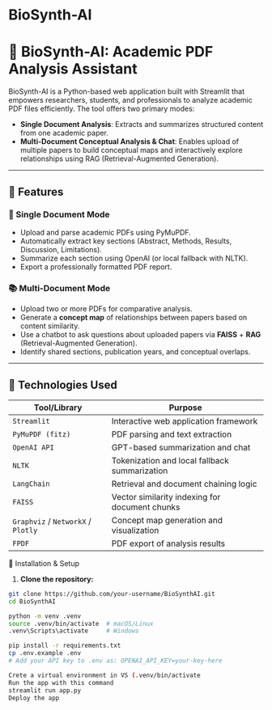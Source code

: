 # BioSynth-AI
# 🧠 BioSynth-AI: Academic PDF Analysis Assistant

BioSynth-AI is a Python-based web application built with Streamlit that empowers researchers, students, and professionals to analyze academic PDF files efficiently. The tool offers two primary modes:  
- **Single Document Analysis**: Extracts and summarizes structured content from one academic paper.  
- **Multi-Document Conceptual Analysis & Chat**: Enables upload of multiple papers to build conceptual maps and interactively explore relationships using RAG (Retrieval-Augmented Generation).

---

## 🚀 Features

### 📄 Single Document Mode
- Upload and parse academic PDFs using PyMuPDF.
- Automatically extract key sections (Abstract, Methods, Results, Discussion, Limitations).
- Summarize each section using OpenAI (or local fallback with NLTK).
- Export a professionally formatted PDF report.

### 📚 Multi-Document Mode
- Upload two or more PDFs for comparative analysis.
- Generate a **concept map** of relationships between papers based on content similarity.
- Use a chatbot to ask questions about uploaded papers via **FAISS** + **RAG** (Retrieval-Augmented Generation).
- Identify shared sections, publication years, and conceptual overlaps.

---

## 🧰 Technologies Used

| Tool/Library | Purpose |
|--------------|---------|
| `Streamlit` | Interactive web application framework |
| `PyMuPDF (fitz)` | PDF parsing and text extraction |
| `OpenAI API` | GPT-based summarization and chat |
| `NLTK` | Tokenization and local fallback summarization |
| `LangChain` | Retrieval and document chaining logic |
| `FAISS` | Vector similarity indexing for document chunks |
| `Graphviz` / `NetworkX` / `Plotly` | Concept map generation and visualization |
| `FPDF` | PDF export of analysis results |


🔧 Installation & Setup

1. **Clone the repository:**
```bash
git clone https://github.com/your-username/BioSynthAI.git
cd BioSynthAI

python -m venv .venv
source .venv/bin/activate  # macOS/Linux
.venv\Scripts\activate     # Windows

pip install -r requirements.txt
cp .env.example .env
# Add your API key to .env as: OPENAI_API_KEY=your-key-here

Crete a virtual environment in VS (.venv/bin/activate
Run the app with this command
streamlit run app.py
Deploy the app
